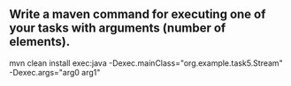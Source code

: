 
## Write a maven command for executing one of your tasks with arguments (number of elements).

mvn clean install exec:java -Dexec.mainClass="org.example.task5.Stream" -Dexec.args="arg0 arg1"
